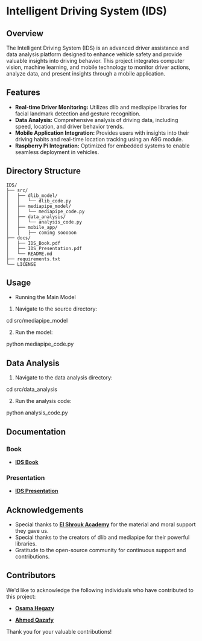 # Intelligent Driving System (IDS)



## Overview
The Intelligent Driving System (IDS) is an advanced driver assistance and data analysis platform designed to enhance vehicle safety and provide valuable insights into driving behavior. This project integrates computer vision, machine learning, and mobile technology to monitor driver actions, analyze data, and present insights through a mobile application.

## Features
- **Real-time Driver Monitoring:** Utilizes dlib and mediapipe libraries for facial landmark detection and gesture recognition.
- **Data Analysis:** Comprehensive analysis of driving data, including speed, location, and driver behavior trends.
- **Mobile Application Integration:** Provides users with insights into their driving habits and real-time location tracking using an A9G module.
- **Raspberry Pi Integration:** Optimized for embedded systems to enable seamless deployment in vehicles.

## Directory Structure
```plaintext
IDS/
├── src/
│   ├── dlib_model/
│   │   └── dlib_code.py
│   ├── mediapipe_model/
│   │   └── mediapipe_code.py
│   ├── data_analysis/
│   │   └── analysis_code.py
│   ├── mobile_app/
│   │   ├── coming sooooon
├── docs/
│   ├── IDS_Book.pdf
│   ├── IDS_Presentation.pdf
│   └── README.md
├── requirements.txt
└── LICENSE
```


## Usage
 - Running the Main Model
1. Navigate to the source directory:

cd src/mediapipe_model

2. Run the model:

python mediapipe_code.py


## Data Analysis
1. Navigate to the data analysis directory:

cd src/data_analysis

2. Run the analysis code:

python analysis_code.py


## Documentation

### **Book**
- **[IDS Book](docs/IDS_Book.pdf)**

### **Presentation**
- **[IDS Presentation](docs/IDS_Presentation.pdf)**


## Acknowledgements
- Special thanks to **[El Shrouk Academy](https://sha.edu.eg/)** for the material and moral support they gave us.
- Special thanks to the creators of dlib and mediapipe for their powerful libraries.
- Gratitude to the open-source community for continuous support and contributions.


## Contributors

We'd like to acknowledge the following individuals who have contributed to this project:

- **[Osama Hegazy](https://github.com/system2001)** 
  
- **[Ahmed Qazafy](https://github.com/AhmedQazafy)** 

Thank you for your valuable contributions!

